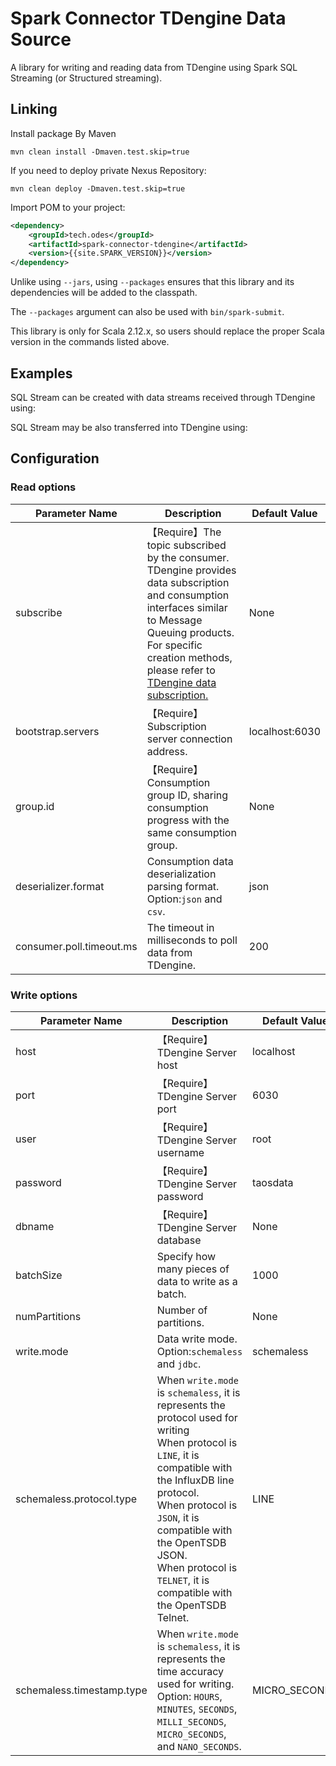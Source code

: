 # Spark Connector TDengine Data Source

A library for writing and reading data from TDengine using Spark SQL Streaming (or Structured streaming).

## Linking

Install package By Maven

```shell
mvn clean install -Dmaven.test.skip=true
```

If you need to deploy private Nexus Repository:

```shell
mvn clean deploy -Dmaven.test.skip=true
```

Import POM to your project:

```xml
<dependency>
    <groupId>tech.odes</groupId>
    <artifactId>spark-connector-tdengine</artifactId>
    <version>{{site.SPARK_VERSION}}</version>
</dependency>
```

Unlike using `--jars`, using `--packages` ensures that this library and its dependencies will be added to the classpath.

The `--packages` argument can also be used with `bin/spark-submit`.

This library is only for Scala 2.12.x, so users should replace the proper Scala version in the commands listed above.

## Examples

SQL Stream can be created with data streams received through TDengine using:

SQL Stream may be also transferred into TDengine using:

## Configuration 

### Read options


| Parameter Name           | Description                                                                                                                                                                                                                                                                    | Default Value  |
| ------------------------ | ------------------------------------------------------------------------------------------------------------------------------------------------------------------------------------------------------------------------------------------------------------------------------ | -------------- |
| subscribe                | 【Require】The topic subscribed by the consumer.<br/>TDengine provides data subscription and consumption interfaces similar to Message Queuing products. For specific creation methods, please refer to [TDengine data subscription.](https://docs.taosdata.com/taos-sql/tmq/) | None           |
| bootstrap.servers        | 【Require】Subscription server connection address.                                                                                                                                                                                                                             | localhost:6030 |
| group.id                 | 【Require】Consumption group ID, sharing consumption progress with the same consumption group.                                                                                                                                                                                 | None           |
| deserializer.format      | Consumption data deserialization parsing format. Option:`json` and `csv`.                                                                                                                                                                                                      | json           |
| consumer.poll.timeout.ms | The timeout in milliseconds to poll data from TDengine.                                                                                                                                                                                                                        | 200            |

### Write options

| Parameter Name            | Description                                                  | Default Value |
| ------------------------- | ------------------------------------------------------------ | ------------- |
| host                      | 【Require】TDengine Server host                              | localhost     |
| port                      | 【Require】TDengine Server port                              | 6030          |
| user                      | 【Require】TDengine Server username                          | root          |
| password                  | 【Require】TDengine Server password                          | taosdata      |
| dbname                    | 【Require】TDengine Server database                          | None          |
| batchSize                 | Specify how many pieces of data to write as a batch.         | 1000          |
| numPartitions             | Number of partitions.                                        | None          |
| write.mode                | Data write mode. Option:`schemaless` and `jdbc`.             | schemaless    |
| schemaless.protocol.type  | When `write.mode` is `schemaless`, it is represents the protocol used for writing <br/>When protocol is `LINE`, it is compatible with the InfluxDB line protocol.<br/>When protocol is `JSON`, it is compatible with the OpenTSDB JSON.<br/>When protocol is `TELNET`, it is compatible with the OpenTSDB Telnet. | LINE          |
| schemaless.timestamp.type | When `write.mode` is `schemaless`, it is represents the time accuracy used for writing. <br/>Option: `HOURS`, `MINUTES`, `SECONDS`, `MILLI_SECONDS`, `MICRO_SECONDS`, and `NANO_SECONDS`. | MICRO_SECONDS |
